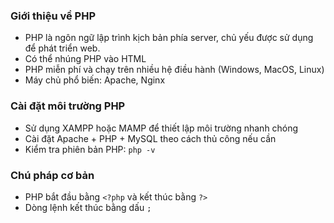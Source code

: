 ### Giới thiệu về PHP
- PHP là ngôn ngữ lập trình kịch bản phía server, chủ yếu được sử dụng để phát triển web.
- Có thể nhúng PHP vào HTML
- PHP miễn phí và chạy trên nhiều hệ điều hành (Windows, MacOS, Linux)
- Máy chủ phổ biến: Apache, Nginx

### Cài đặt môi trường PHP
- Sử dụng XAMPP hoặc MAMP để thiết lập môi trường nhanh chóng
- Cài đặt Apache + PHP + MySQL theo cách thủ công nếu cần
- Kiểm tra phiên bản PHP: ```php -v```

### Chú pháp cơ bản
- PHP bắt đầu bằng ```<?php``` và kết thúc bằng ```?>```
- Dòng lệnh kết thúc bằng dấu ```;```
